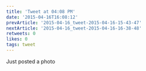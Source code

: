 ```yaml
---
title: 'Tweet at 04:08 PM'
date: '2015-04-16T16:08:12'
prevArticle: '2015-04-16_tweet-2015-04-16-15-43-47'
nextArticle: '2015-04-16_tweet-2015-04-16-16-38-48'
retweets: 0
likes: 0
tags: tweet
---
```

Just posted a photo